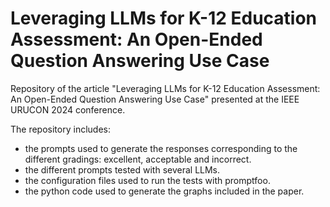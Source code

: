 # Leveraging LLMs for K-12 Education Assessment: An Open-Ended Question Answering Use Case
Repository of the article "Leveraging LLMs for K-12 Education Assessment: An Open-Ended Question Answering Use Case" presented at the IEEE URUCON 2024 conference.

The repository includes:
* the prompts used to generate the responses corresponding to the different gradings: excellent, acceptable and incorrect.
* the different prompts tested with several LLMs.
* the configuration files used to run the tests with promptfoo.
* the python code used to generate the graphs included in the paper.
